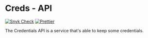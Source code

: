 # Creds - API
[![Snyk Check](https://github.com/GSaiki26/workers-api/actions/workflows/code.yaml/badge.svg)](https://github.com/GSaiki26/workers-api/actions/workflows/code.yaml)
[![Prettier](https://github.com/GSaiki26/workers-api/actions/workflows/code.yaml/badge.svg)](https://github.com/GSaiki26/workers-api/actions/workflows/code.yaml)

The Credentials API is a service that's able to keep some credentials.
